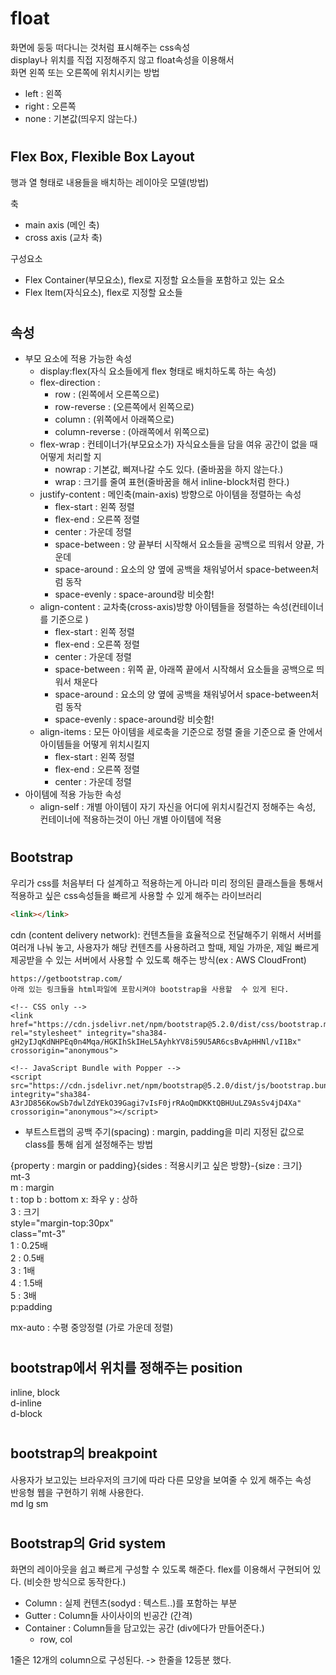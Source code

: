 # float
화면에 둥둥 떠다니는 것처럼 표시해주는 css속성  
display나 위치를 직접 지정해주지 않고 float속성을 이용해서  
화면 왼쪽 또는 오른쪽에 위치시키는 방법

- left : 왼쪽
- right : 오른쪽
- none : 기본값(띄우지 않는다.)

#
## Flex Box, Flexible Box Layout
행과 열 형태로 내용들을 배치하는 레이아웃 모델(방법)

축
- main axis (메인 축)
- cross axis (교차 축)

구성요소
- Flex Container(부모요소), flex로 지정할 요소들을 포함하고 있는 요소
- Flex Item(자식요소), flex로 지정할 요소들

#
## 속성

- 부모 요소에 적용 가능한 속성  
  - display:flex(자식 요소들에게 flex 형태로 배치하도록 하는 속성)
  - flex-direction : 
    - row : (왼쪽에서 오른쪽으로)
    - row-reverse : (오른쪽에서 왼쪽으로)
    - column : (위쪽에서 아래쪽으로)
    - column-reverse : (아래쪽에서 위쪽으로)
  - flex-wrap : 컨테이너가(부모요소가) 자식요소들을 담을 여유 공간이 없을 때 어떻게 처리할 지
    - nowrap : 기본값, 삐져나갈 수도 있다. (줄바꿈을 하지 않는다.)
    - wrap : 크기를 줄여 표현(줄바꿈을 해서 inline-block처럼 한다.)
  - justify-content : 메인축(main-axis) 방향으로 아이템을 정렬하는 속성
    - flex-start : 왼쪽 정렬
    - flex-end : 오른쪽 정렬
    - center : 가운데 정렬
    - space-between : 양 끝부터 시작해서 요소들을 공백으로 띄워서 양끝, 가운데
    - space-around : 요소의 양 옆에 공백을 채워넣어서 space-between처럼 동작
    - space-evenly : space-around랑 비슷함!
  - align-content : 교차축(cross-axis)방향 아이템들을 정렬하는 속성(컨테이너를 기준으로 )
    - flex-start : 왼쪽 정렬
    - flex-end : 오른쪽 정렬
    - center : 가운데 정렬
    - space-between : 위쪽 끝, 아래쪽 끝에서 시작해서 요소들을 공백으로 띄워서 채운다
    - space-around : 요소의 양 옆에 공백을 채워넣어서 space-between처럼 동작
    - space-evenly : space-around랑 비슷함!
  - align-items : 모든 아이템을 세로축을 기준으로 정렬 줄을 기준으로 줄 안에서 아이템들을 어떻게 위치시킬지
    - flex-start : 왼쪽 정렬
    - flex-end : 오른쪽 정렬
    - center : 가운데 정렬
- 아이템에 적용 가능한 속성
  - align-self : 개별 아이템이 자기 자신을 어디에 위치시킬건지 정해주는 속성,  
   컨테이너에 적용하는것이 아닌 개별 아이템에 적용

#
## Bootstrap
우리가 css를 처음부터 다 설계하고 적용하는게 아니라 미리 정의된 클래스들을 통해서 적용하고 싶은 css속성들을 빠르게 사용할 수 있게 해주는 라이브러리

```HTML
<link></link>
```

cdn (content delivery network): 컨텐츠들을 효율적으로 전달해주기 위해서 서버를 여러개 나눠 놓고, 사용자가 해당 컨텐츠를 사용하려고 할때, 제일 가까운, 제일 빠르게 제공받을 수 있는 서버에서 사용할 수 있도록 해주는 방식(ex : AWS CloudFront)

```
https://getbootstrap.com/
아래 있는 링크들을 html파일에 포함시켜야 bootstrap을 사용할  수 있게 된다.

<!-- CSS only -->
<link href="https://cdn.jsdelivr.net/npm/bootstrap@5.2.0/dist/css/bootstrap.min.css" rel="stylesheet" integrity="sha384-gH2yIJqKdNHPEq0n4Mqa/HGKIhSkIHeL5AyhkYV8i59U5AR6csBvApHHNl/vI1Bx" crossorigin="anonymous">

<!-- JavaScript Bundle with Popper -->
<script src="https://cdn.jsdelivr.net/npm/bootstrap@5.2.0/dist/js/bootstrap.bundle.min.js" integrity="sha384-A3rJD856KowSb7dwlZdYEkO39Gagi7vIsF0jrRAoQmDKKtQBHUuLZ9AsSv4jD4Xa" crossorigin="anonymous"></script>
```

- 부트스트랩의 공백 주기(spacing) : margin, padding을 미리 지정된 값으로 class를 통해 쉽게 설정해주는 방법

{property : margin or padding}{sides : 적용시키고 싶은 방향}-{size : 크기}  
mt-3  
m : margin  
t : top   b : bottom  x: 좌우   y : 상하  
3 : 크기  
style="margin-top:30px"  
class="mt-3"  
1 : 0.25배  
2 : 0.5배  
3 : 1배  
4 : 1.5배  
5 : 3배  
p:padding  

mx-auto : 수평 중앙정렬 (가로 가운데 정렬)
#
## bootstrap에서 위치를 정해주는 position
inline, block  
d-inline  
d-block  
#
## bootstrap의 breakpoint
사용자가 보고있는 브라우저의 크기에 따라 다른 모양을 보여줄 수 있게 해주는 속성  
반응형 웹을 구현하기 위해 사용한다.  
md lg sm

#
## Bootstrap의 Grid system

화면의 레이아웃을 쉽고 빠르게 구성할 수 있도록 해준다.
flex를 이용해서 구현되어 있다. (비슷한 방식으로 동작한다.)

- Column : 실제 컨텐츠(sodyd : 텍스트..)를 포함하는 부분
- Gutter : Column들 사이사이의 빈공간 (간격)
- Container : Column들을 담고있는 공간 (div에다가 만들어준다.)
  - row, col
  
1줄은 12개의 column으로 구성된다. -> 한줄을 12등분 했다.